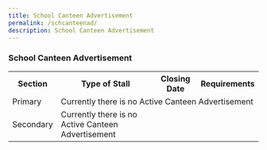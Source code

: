 ```yaml
---
title: School Canteen Advertisement
permalink: /schcanteenad/
description: School Canteen Advertisement
---
```

### School Canteen Advertisement

<table>
         <tbody><tr>
        <th>Section</th>
        <th>Type of Stall</th>
        <th>Closing Date</th>
        <th>Requirements</th>
      </tr>
         <tr>
        <td>Primary</td>
        <td colspan="3">Currently there is no Active Canteen Advertisement</td>
      </tr>
      <tr>
        <td>Secondary</td>
        <td>Currently there is no Active Canteen Advertisement</td>
      </tr>
    </tbody>
    </table>
    
		